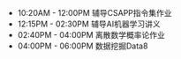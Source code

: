 - 10:20AM - 12:00PM 辅导CSAPP指令集作业
- 12:15PM - 02:30PM 辅导AI机器学习讲义
- 02:40PM - 04:00PM 离散数学概率论作业
- 04:00PM - 06:00PM 数据挖掘Data8
